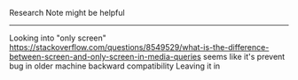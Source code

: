 Research Note
might be helpful

---

Looking into "only screen" 
https://stackoverflow.com/questions/8549529/what-is-the-difference-between-screen-and-only-screen-in-media-queries
seems like it's prevent bug in older machine
	backward compatibility
Leaving it in
